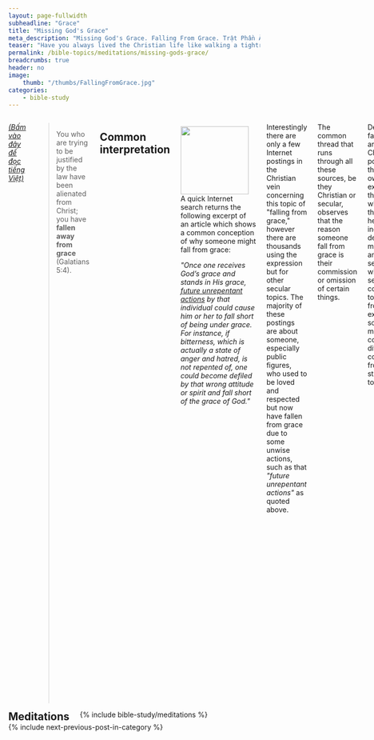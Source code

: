 ```yaml
---
layout: page-fullwidth
subheadline: "Grace"
title: "Missing God's Grace"
meta_description: "Missing God's Grace. Falling From Grace. Trật Phần Ân Điển. Is your Christianity like walking a tightrope? Do you have peace with God?"
teaser: "Have you always lived the Christian life like walking a tightrope? One misstep and down you go. Though you might be blessed with a faith to believe that Jesus will not let you fall forever into your death, it is the constant fear of falling that makes for a very lethargic and powerless journey into eternity. Knowing the real cause of the falling from God's grace will give you Jesus' promised peace that passes understanding."
permalink: /bible-topics/meditations/missing-gods-grace/
breadcrumbs: true
header: no
image:
    thumb: "/thumbs/FallingFromGrace.jpg"
categories:
    - bible-study
---
```

<!--more-->

<div class="row">
<div class="medium-8 columns" markdown="1">

<em><a href="{{ site.baseurl }}/hoc-kinh-thanh/suy-gam/trat-phan-an-dien/">(Bấm vào đây để đọc tiếng Việt)</a></em>

> You who are trying to be justified by the law have been alienated from Christ; you have <strong>fallen away from grace</strong> (Galatians 5:4).

## Common interpretation

<div>
<p>
<img alt src="{{ site.baseurl }}/images/FallingFromGrace.jpg" style="border: 0px none; margin: 7px 15px 0px 0px; max-width: 100%; height: 136px; padding: 0px; float: left;">
A quick Internet search returns the following excerpt of an article which shows a common conception of why someone might fall from grace: 

<p class="blockquote"><em>"Once one receives God’s grace and stands in His grace, <u>future unrepentant actions</u> by that individual could cause him or her to fall short of being under grace. For instance, if bitterness, which is actually a state of anger and hatred, is not repented of, one could become defiled by that wrong attitude or spirit and fall short of the grace of God."</em></p>
</p>
</div>

Interestingly there are only a few Internet postings in the Christian vein concerning this topic of "falling from grace," however there are thousands using the expression but for other secular topics. The majority of these postings are about someone, especially public figures, who used to be loved and respected but now have fallen from grace due to some unwise actions, such as that <em>"future unrepentant actions"</em> as quoted above.

The common thread that runs through all these sources, be they Christian or secular, observes that the reason someone fall from grace is their commission or omission of certain things.

Despite the fact that there are so few Christian postings on the topic, my own church experience is that no matter what the theology is held by the individual denominations, most sermons and writings seem to agree with the secular view concerning the topic of falling from grace, except for some who might have come to a different conclusion from their own study of the topic.

## What does the Bible say?

There is only one verse in the Bible that contains the phrase "falling from grace," and it is Galatians 5:4. And there is another, Hebrews 12:15, that contains a similar phrase "fail of the grace of God KJV)," or "comes short of the grace of God (NET)." The context of both verses are very similar, however in Galatians 5:4 the cause for falling from grace is immediately shown in the verse, while in Hebrews it is spread out through many chapters. Therefore Galatians 5:4 is chosen for to avoid a laborious and long winded explanation.

Let us read Galatians 5:4 again here:

<p class="blockquote">You who are <strong>trying to be justified by the law </strong>have been <strong>alienated from Christ</strong>; you have <strong>fallen away from grace</strong> (Galatians 5:4).</p>

It is clear from Galatians 5:4 that the cause for falling away from grace is not any sin whatsoever but the attempt to be justified by the law. While it is easy to understand the world's point of view on this topic, how is it that the majority in Christendom completely ignored the cause for falling away from grace so clearly shown in this verse: <strong><em>trying to be justified by the law</em></strong>.

It is the trying to be justified, to get right with God, to be called the righteous, to be sanctified, holy, blameless, through the keeping of the law.

So folks who hold the common interpretation, that it is some sin that makes you fall from grace, do you realize that the very effort to abide by this rule makes you fall from grace in the first place? Do you realize that you're believing the exact opposite of what Galatians 5:4 is saying?

There is a part of this verse that is even more alarming about the danger of relying on the law for justification: <strong><em>"being alienated from Christ."</em></strong> While there might be an ambiguity about the meaning of falling from grace, it is clear what being alienated from Christ means.

## 2<font style="color: rgba(0,0,0,0);">-</font>Peter<font style="color: rgba(0,0,0,0);">-</font>3:17

> <sup>15</sup>And regard the patience of our Lord as salvation, just as also our dear brother Paul wrote to you, according to the wisdom given to him,  <sup>16</sup>speaking of these things in all his letters. Some things in these letters are <strong><u>hard to understand</u></strong>, things the ignorant and unstable <strong><u>twist to their own destruction</u></strong>, as they also do to the rest of the scriptures.  <sup>17</sup>Therefore, dear friends, since you have been forewarned, be on your guard that you do not get led astray by the error of these unprincipled men and <strong><u>fall from your firm grasp on the truth</u></strong>.  <sup>18</sup>But grow in the grace and knowledge of our Lord and Savior Jesus Christ. To him be the honor both now and on that eternal day (2 Peter 3:15-18).

A pastor preached a sermon, which was posted on youtube titled <em>"Do not abuse God's grace,"</em> citing the 2 Peter 3:15-18 verses quoted above. These verses were used to support the concept of falling from grace according to common interpretation. The citing of these verses in the sermon's context erred in several aspects.

- They do not talk of falling from grace, but of falling from a firm grasp on the truth. The context around it shows Paul was warning his audience of those who distorted Scriptures.
- They do not talk of <em>"unrepentant actions"</em> but of the apostle's call to the audience to be on guard against erroneous doctrine.

As an aside, in order to guard against erroneous interpretation of any Scriptures, one must be careful to preserve context. We can use the topic of "falling from grace" as an example. We must consider all foundational truths around the topic:

- Several scriptures that form the basis for the concept of "grace."
- To fall from grace one must have committed an unforgivable sin; there are several passages that help us form this basis.
- Study the immediate context of "falling from grace" to see that the root cause is the reliance on the keeping of the law.

And perhaps there are other truths that might help us make sure we don't err in our interpretation; truths such as righteousness, reconciliation, man's total depravity, being born again, flesh vs. spirit, etc. If we do our job correctly we'd find that none of the foundation truths we find are in conflict with any other found in the Bible.

## Common interpretation revisited
 
For the time being, let us reason from the point of view of the common interpretation, specifically from the article of which we took an excerpt.

<p class="blockquote">For instance, if bitterness, which is actually a state of anger and hatred, is not repented of, one could become defiled by that <u>wrong attitude</u> or spirit and fall short of the grace of God.</p>

If it is true that an "unrepentant sin" will cause someone to fall from grace, then it is incumbent upon the individual to rid himself of all possibilities of such sins. But is it even possible for anyone to rid himself of every trace of this type of sin which causes the falling from grace?

The author of the excerpted article may argue that this only applies to some sin that the sinner keeps falling into, "unrepentently." But the apostle James thinks otherwise, as he wrote in James 2:10:

<p class="blockquote">For whoever keeps the whole law and yet stumbles at just one point is guilty of breaking all of it.</p>

Therefore if we take the author's argument to its final conclusion, any sin no matter how little will cause one to break all of God's law, every sin is an "unrepentant action" deserving a falling from God's grace.

"Wrong attitude" is also too subjective a term to describe a condition that can have such eternal consequences as falling from grace. A hyper sensitive person may perceive an emotional state as "wrong," while another person of certain temperament may perceive it as normal in their culture or upbringing. Such ambiguous definition cannot be used to define our relationship with God.

The common misconception concerning the issue of sin is we become sinners the moment we commit something that violates God's law. Someone may have theological degrees with the belief that we're sinners by nature, in practice, in conversation and the sermons that they preach, it shows they believe otherwise.

There are at least two Scripture passages that tell us what sin really is.

#### John<font style="color: rgba(0,0,0,0);">-</font>16:8-9

Jesus speaks of the Holy Spirit:

<p class="blockquote"> <sup>8</sup>When he comes, he will prove the world to be in the <strong>wrong about sin</strong> and righteousness and judgment: <sup>9</sup><strong>about sin, because people do not believe in me</strong>.</p>

How is the world wrong about sin? It is wrong because it consistently believes that sin has to do with what people do, what act they commit, what good things they neglect to do. In holding such belief, they imply the solution lies in the sinner's determination to stop sinning. Jesus declared that such belief is wrong, because even if a person has somehow managed never to commit a sin common to man, he is still a sinner. What he needs is not that he has to learn how to quit sinning, but he needs is to trust in Christ.

This verse is in agreement with the key verse of this writing, Galatians 5:4 to be quoted again here:

<p class="blockquote">You who are trying to be justified by the law have been alienated from Christ; you have <strong>fallen away from grace</strong> (Galatians 5:4).</p>

The law doesn't deal with the sin nature, but it deals with the sins that people commit. It deals with them one at a time. One sin, one sacrifice. But faith in Christ deals with our sin nature once for all. Do you see the connection here? The insistence to deal with sins through the law, not the sins though they may be so vile and cause so much pain for those who fall into them, is the principle cause for falling away from grace.

#### Matthew<font style="color: rgba(0,0,0,0);">-</font>5:27-28

<p class="blockquote"><sup>27</sup>You have heard that it was said, ‘You shall not commit adultery. <sup>28</sup>But I tell you that anyone who looks at a woman lustfully has already committed adultery with her in his heart.</p>

Once again, Jesus confirmed that the action is just a product of what is already in the heart, which is another way to say it's embedded deep in the sin nature of man. Stopping the action does not eradicate it from every cell that made up parts of the living being.

But it seems there is a veil over the eyes of many because even until now, the large majority of people of faith still focus on the wrong object. However when the Holy Spirit comes into the hearts of those who seek the truth, they will be convicted and realize that they had been wrong all along about sin.

## In conclusion

The real cause for someone to fall away from grace is their reliance on the observance of the law for justification. This is the way of the world, and the world is wrong about how to deal with sins. Unfortunately so many in the church hold this concept of sin just like the world.

> Do not be conformed to this present world, but be transformed by the renewing of your mind, so that you may test and approve what is the will of God--what is good and well-pleasing and perfect (Romans 12:2).

The world tries to use the law as means to draw near to God, but instead it alienates them from Christ. The Bible recorded the first example of the effect of the law on the relationship between God and Man. The appearance of the law in the conscience of the first couple in the Garden of Eden in the form of the knowledge of good and evil immediately drove a wedge between them and God. But thankfully God already knew this and had prepared beforehand a way to bring them back to Him. All they needed, as we do now, is to fix our eyes on the One that God had sent (John 3:14).

{% include bible-study/bible-study-footer %}
</div><!-- /.medium-8.columns -->
<div class="bible-index medium-4 columns">

<h2 style="margin: 0px">Meditations</h2>
        {% include bible-study/meditations %}
</div><!-- /.medium-4.columns -->
</div><!-- /.row -->

<div class="small-12" style="padding: 0px; border-bottom: none;">
    {% include next-previous-post-in-category %}
</div>

